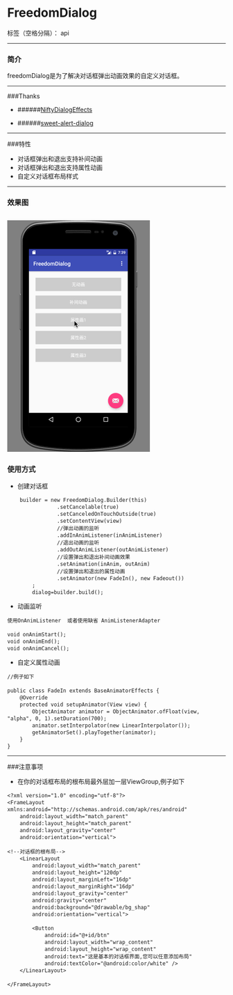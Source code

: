 # FreedomDialog

标签（空格分隔）： api

---
### 简介
freedomDialog是为了解决对话框弹出动画效果的自定义对话框。

---
###Thanks

* ######[NiftyDialogEffects](https://github.com/sd6352051/NiftyDialogEffects)

* ######[sweet-alert-dialog](https://github.com/pedant/sweet-alert-dialog)

---

###特性
* 对话框弹出和退出支持补间动画
* 对话框弹出和退出支持属性动画
* 自定义对话框布局样式

---
### 效果图
![pic](https://github.com/cocolove2/FreedomDialog/blob/master/app/screenshot/freedomdialog-screen.gif)
---
### 使用方式

* 创建对话框
```
    builder = new FreedomDialog.Builder(this)
                .setCancelable(true)
                .setCanceledOnTouchOutside(true)
                .setContentView(view)
                //弹出动画的监听
                .addInAnimListener(inAnimListener)
                //退出动画的监听
                .addOutAnimListener(outAnimListener)
                //设置弹出和退出补间动画效果
                .setAnimation(inAnim, outAnim)
                //设置弹出和退出的属性动画
                .setAnimator(new FadeIn(), new Fadeout())
        ;
        dialog=builder.build();
```
* 动画监听
```
使用OnAnimListener  或者使用缺省 AnimListenerAdapter

void onAnimStart();
void onAnimEnd();
void onAnimCancel();
```

* 自定义属性动画

```
//例子如下

public class FadeIn extends BaseAnimatorEffects {
    @Override
    protected void setupAnimator(View view) {
        ObjectAnimator animator = ObjectAnimator.ofFloat(view, "alpha", 0, 1).setDuration(700);
        animator.setInterpolator(new LinearInterpolator());
        getAnimatorSet().playTogether(animator);
    }
}
```
---
###注意事项
* 在你的对话框布局的根布局最外层加一层ViewGroup,例子如下
```
<?xml version="1.0" encoding="utf-8"?>
<FrameLayout xmlns:android="http://schemas.android.com/apk/res/android"
    android:layout_width="match_parent"
    android:layout_height="match_parent"
    android:layout_gravity="center"
    android:orientation="vertical">

<!--对话框的根布局-->
    <LinearLayout
        android:layout_width="match_parent"
        android:layout_height="120dp"
        android:layout_marginLeft="16dp"
        android:layout_marginRight="16dp"
        android:layout_gravity="center"
        android:gravity="center"
        android:background="@drawable/bg_shap"
        android:orientation="vertical">

        <Button
            android:id="@+id/btn"
            android:layout_width="wrap_content"
            android:layout_height="wrap_content"
            android:text="这是基本的对话框界面,您可以任意添加布局"
            android:textColor="@android:color/white" />
    </LinearLayout>

</FrameLayout>


```





